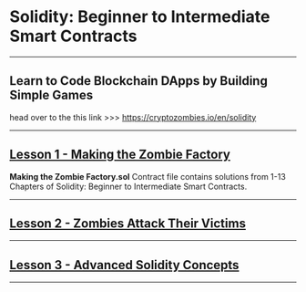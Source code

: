 # Solidity: Beginner to Intermediate Smart Contracts
---

## Learn to Code Blockchain DApps by Building Simple Games 
head over to the this link >>> 
https://cryptozombies.io/en/solidity

---

## [Lesson 1 - Making the Zombie Factory ](https://github.com/Lynk4/CryptoZombies/tree/main/Solidity%3A-Beginner-to-Intermediate-Smart-Contracts/lesson1)



 **Making the Zombie Factory.sol** Contract file contains solutions from 1-13 Chapters of Solidity: Beginner to Intermediate Smart Contracts.

 ---

 ## [Lesson 2 - Zombies Attack Their Victims](https://github.com/Lynk4/CryptoZombies/tree/main/Solidity%3A-Beginner-to-Intermediate-Smart-Contracts/lesson2)

---

## [Lesson 3 - Advanced Solidity Concepts](https://github.com/Lynk4/CryptoZombies/tree/main/Solidity%3A-Beginner-to-Intermediate-Smart-Contracts/lesson3)

---
